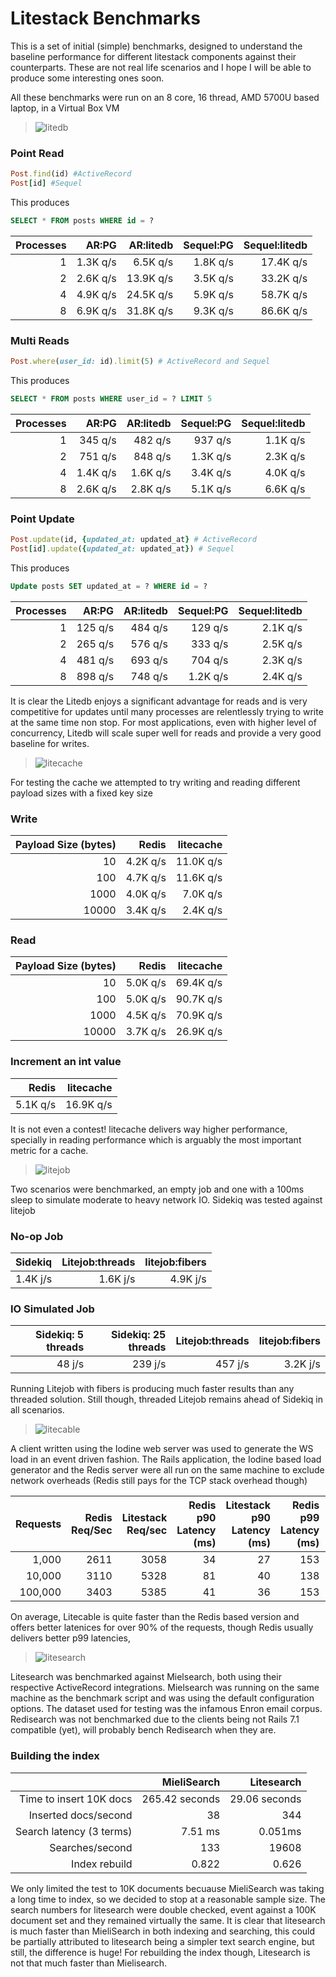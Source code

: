 # Litestack Benchmarks

This is a set of initial (simple) benchmarks, designed to understand the baseline performance for different litestack components against their counterparts. 
These are not real life scenarios and I hope I will be able to produce some interesting ones soon.

All these benchmarks were run on an 8 core, 16 thread, AMD 5700U based laptop, in a Virtual Box VM

> ![litedb](https://github.com/oldmoe/litestack/blob/master/assets/litedb_logo_teal.png?raw=true)

### Point Read

```ruby
Post.find(id) #ActiveRecord
Post[id] #Sequel
```
This produces
```sql
SELECT * FROM posts WHERE id = ?
```

|Processes|AR:PG|AR:litedb|Sequel:PG|Sequel:litedb|
|-:|-:|-:|-:|-:|
|1|1.3K q/s|6.5K q/s|1.8K q/s|17.4K q/s|
|2|2.6K q/s|13.9K q/s|3.5K q/s|33.2K q/s|
|4|4.9K q/s|24.5K q/s|5.9K q/s|58.7K q/s|
|8|6.9K q/s|31.8K q/s|9.3K q/s|86.6K q/s|

### Multi Reads

```ruby
Post.where(user_id: id).limit(5) # ActiveRecord and Sequel
```
This produces
```sql
SELECT * FROM posts WHERE user_id = ? LIMIT 5
```

|Processes|AR:PG|AR:litedb|Sequel:PG|Sequel:litedb|
|-:|-:|-:|-:|-:|
|1|345 q/s|482 q/s|937 q/s|1.1K q/s|
|2|751 q/s|848 q/s|1.3K q/s|2.3K q/s|
|4|1.4K q/s|1.6K q/s|3.4K q/s|4.0K q/s|
|8|2.6K q/s|2.8K q/s|5.1K q/s|6.6K q/s|

### Point Update

```ruby
Post.update(id, {updated_at: updated_at} # ActiveRecord
Post[id].update({updated_at: updated_at}) # Sequel
```
This produces
```sql
Update posts SET updated_at = ? WHERE id = ?
```

|Processes|AR:PG|AR:litedb|Sequel:PG|Sequel:litedb|
|-:|-:|-:|-:|-:|
|1|125 q/s|484 q/s|129 q/s|2.1K q/s|
|2|265 q/s|576 q/s|333 q/s|2.5K q/s|
|4|481 q/s|693 q/s|704 q/s|2.3K q/s|
|8|898 q/s|748 q/s|1.2K q/s|2.4K q/s|

It is clear the Litedb enjoys a significant advantage for reads and is very competitive for updates until many processes are relentlessly trying to write at the same time non stop.
For most applications, even with higher level of concurrency, Litedb will scale super well for reads and provide a very good baseline for writes.

> ![litecache](https://github.com/oldmoe/litestack/blob/master/assets/litecache_logo_teal.png?raw=true)

For testing the cache we attempted to try writing and reading different payload sizes with a fixed key size

### Write

|Payload Size (bytes)|Redis|litecache|
|-:|-:|-:|
|10|4.2K q/s|11.0K q/s|
|100|4.7K q/s|11.6K q/s|
|1000|4.0K q/s|7.0K q/s|
|10000|3.4K q/s|2.4K q/s|

### Read

|Payload Size (bytes)|Redis|litecache|
|-:|-:|-:|
|10|5.0K q/s|69.4K q/s|
|100|5.0K q/s|90.7K q/s|
|1000|4.5K q/s|70.9K q/s|
|10000|3.7K q/s|26.9K q/s|

### Increment an int value

|Redis|litecache|
|-:|-:|
|5.1K q/s|16.9K q/s|

It is not even a contest! litecache delivers way higher performance, specially in reading performance which is arguably the most important metric for a cache.

> ![litejob](https://github.com/oldmoe/litestack/blob/master/assets/litejob_logo_teal.png?raw=true)

Two scenarios were benchmarked, an empty job and one with a 100ms sleep to simulate moderate to heavy network IO. Sidekiq was tested against litejob

### No-op Job

|Sidekiq|Litejob:threads|litejob:fibers|
|-:|-:|-:|
|1.4K j/s|1.6K j/s|4.9K j/s|

### IO Simulated Job

|Sidekiq: 5 threads|Sidekiq: 25 threads|Litejob:threads|litejob:fibers|
|-:|-:|-:|-:|
|48 j/s|239 j/s|457 j/s|3.2K j/s|

Running Litejob with fibers is producing much faster results than any threaded solution. Still though, threaded Litejob remains ahead of Sidekiq in all scenarios. 

> ![litecable](https://github.com/oldmoe/litestack/blob/master/assets/litecable_logo_teal.png?raw=true)

A client written using the Iodine web server was used to generate the WS load in an event driven fashion. The Rails application, the Iodine based load generator and the Redis server were all run on the same machine to exclude network overheads (Redis still pays for the TCP stack overhead though)

|Requests|Redis Req/Sec|Litestack Req/sec|Redis p90 Latency (ms)|Litestack p90 Latency (ms)|Redis p99 Latency (ms)|Litestack p99 Latancy (ms)| 
|-:|-:|-:|-:|-:|-:|-:|
|1,000|2611|3058|34|27|153|78|
|10,000|3110|5328|81|40|138|122
|100,000|3403|5385|41|36|153|235

On average, Litecable is quite faster than the Redis based version and offers better latenices for over 90% of the requests, though Redis usually delivers better p99 latencies, 

> ![litesearch](https://github.com/oldmoe/litestack/blob/master/assets/litesearch_logo_teal.png?raw=true)

Litesearch was benchmarked against Mielsearch, both using their respective ActiveRecord integrations. Mielsearch was running on the same machine as the benchmark script and was using the default configuration options. The dataset used for testing was the infamous Enron email corpus. Redisearch was not benchmarked due to the clients being not Rails 7.1 compatible (yet), will probably bench Redisearch when they are.

### Building the index

||MieliSearch|Litesearch|
|-:|-:|-:|
|Time to insert 10K docs|265.42 seconds|29.06 seconds|
|Inserted docs/second|38|344|
|Search latency (3 terms)|7.51 ms| 0.051ms|
|Searches/second|133|19608|
|Index rebuild|0.822|0.626|

We only limited the test to 10K documents becuause MieliSearch was taking a long time to index, so we decided to stop at a reasonable sample size. The search numbers for litesearch were double checked, event against a 100K document set and they remained virtually the same. It is clear that litesearch is much faster than MieliSearch in both indexing and searching, this could be partially attributed to litesearch being a simpler text search engine, but still, the difference is huge! For rebuilding the index though, Litesearch is not that much faster than Mielisearch.
